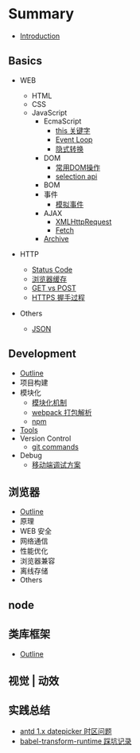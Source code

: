 # Summary

* [Introduction](README.md)

## Basics
* WEB
  * HTML
  * CSS
  * JavaScript
    * EcmaScript
      * [this 关键字](chapters/1-basics/1-web/3-js/1-es/180409-this解析.md)
      * [Event Loop](chapters/1-basics/1-web/3-js/1-es/180502-eventloop.md)
      * [隐式转换](chapters/1-basics/1-web/3-js/1-es/180710-隐式转换.md)
    * DOM
      * [常用DOM操作](chapters/1-basics/1-web/3-js/2-dom/180323-dom-api.md)
      * [selection api](chapters/1-basics/1-web/3-js/2-dom/180322-selection.md)
    * BOM
    * 事件
      * [模拟事件](chapters/1-basics/1-web/3-js/4-event/180402_simulate_event.md)
    * AJAX
      * [XMLHttpRequest](chapters/1-basics/1-web/3-js/5-ajax/180720-xmlhttprequest.md)
      * [Fetch](chapters/1-basics/1-web/3-js/5-ajax/180720-fetch.md)
    * [Archive](chapters/1-basics/1-web/3-js/archive.md)

* HTTP
  * [Status Code](chapters/1-basics/2-http/180320-status-code.md)
  * [浏览器缓存](chapters/1-basics/2-http/180320-browser-cache.md)
  * [GET vs POST](chapters/1-basics/2-http/180323-get-&-post.md)
  * [HTTPS 握手过程](chapters/1-basics/2-http/180717-https-process.md)

* Others
  * [JSON](chapters/1-basics/3-others/180323-json.md)

## Development
* [Outline](chapters/2-develop/readme.md)
* 项目构建
* 模块化
  * [模块化机制](chapters/2-develop/2-module/180320-module-mechanism.md)
  * [webpack 打包解析](chapters/2-develop/2-module/180320-webpack-principle.md)
  * [npm](chapters/2-develop/2-module/180320-npm.md)
* [Tools](chapters/2-develop/3-tools/readme.md)
* Version Control
  * [git commands](chapters/2-develop/4-version-control/180320-git-commands.md)
* Debug
  * [移动端调试方案](chapters/2-develop/5-debug/180323-debug-with-mobile.md)

## 浏览器
* [Outline](chapters/3-browser/readme.md)
* 原理
* WEB 安全
* 网络通信
* 性能优化
* 浏览器兼容
* 离线存储
* Others

## node

## 类库框架
* [Outline](chapters/5-libs/readme.md)

## 视觉 | 动效

## 实践总结
* [antd 1.x datepicker 时区问题](chapters/7-practice/180413-datepicker-timezone-offset.md)
* [babel-transform-runtime 踩坑记录](chapters/7-practice/180514-babel-transform.md)